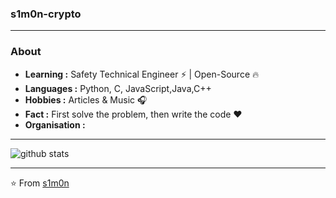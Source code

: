### s1m0n-crypto 
---------------------------------------------------------------------------------------------------------------------------------------------------------------------------------
### About

-  **Learning :** Safety Technical Engineer :zap: | Open-Source :fire:	
-  **Languages :** Python, C, JavaScript,Java,C++
-  **Hobbies :** Articles & Music :headphones:
-  **Fact :** First solve the problem, then write the code :heart: 
-  **Organisation :** 

---------------------------------------------------------------------------------------------------------------------------------------------------------------------------------

![github stats](https://github-readme-stats.vercel.app/api?username=s1m0n-crypto&show_icons=true)

---------------------------------------------------------------------------------------------------------------------------------------------------------------------------------


⭐️ From [s1m0n](https://github.com/s1m0n-crypto)

